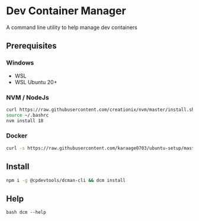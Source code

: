 # Dev Container Manager

A command line utility to help manage dev containers

## Prerequisites

### Windows

- WSL
- WSL Ubuntu 20+

### NVM / NodeJs

```bash
curl https://raw.githubusercontent.com/creationix/nvm/master/install.sh | bash
source ~/.bashrc
nvm install 18
```

### Docker

```bash
curl -s https://raw.githubusercontent.com/karaage0703/ubuntu-setup/master/install-docker.sh | bash
```

## Install

```bash
npm i -g @cpdevtools/dcman-cli && dcm install
```

## Help

```
bash dcm --help
```
